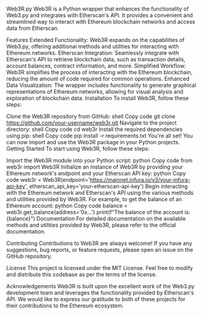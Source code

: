 
Web3R.py
Web3R is a Python wrapper that enhances the functionality of Web3.py and integrates with Etherscan's API. It provides a convenient and streamlined way to interact with Ethereum blockchain networks and access data from Etherscan.

Features
Extended Functionality: Web3R expands on the capabilities of Web3.py, offering additional methods and utilities for interacting with Ethereum networks.
Etherscan Integration: Seamlessly integrate with Etherscan's API to retrieve blockchain data, such as transaction details, account balances, contract information, and more.
Simplified Workflow: Web3R simplifies the process of interacting with the Ethereum blockchain, reducing the amount of code required for common operations.
Enhanced Data Visualization: The wrapper includes functionality to generate graphical representations of Ethereum networks, allowing for visual analysis and exploration of blockchain data.
Installation
To install Web3R, follow these steps:

Clone the Web3R repository from GitHub:
shell
Copy code
git clone https://github.com/your-username/web3r.git
Navigate to the project directory:
shell
Copy code
cd web3r
Install the required dependencies using pip:
shell
Copy code
pip install -r requirements.txt
You're all set! You can now import and use the Web3R package in your Python projects.
Getting Started
To start using Web3R, follow these steps:

Import the Web3R module into your Python script:
python
Copy code
from web3r import Web3R
Initialize an instance of Web3R by providing your Ethereum network's endpoint and your Etherscan API key:
python
Copy code
web3r = Web3R(endpoint='https://mainnet.infura.io/v3/your-infura-api-key', etherscan_api_key='your-etherscan-api-key')
Begin interacting with the Ethereum network and Etherscan's API using the various methods and utilities provided by Web3R. For example, to get the balance of an Ethereum account:
python
Copy code
balance = web3r.get_balance(address='0x...')
print(f"The balance of the account is: {balance}")
Documentation
For detailed documentation on the available methods and utilities provided by Web3R, please refer to the official documentation.

Contributing
Contributions to Web3R are always welcome! If you have any suggestions, bug reports, or feature requests, please open an issue on the GitHub repository.

License
This project is licensed under the MIT License. Feel free to modify and distribute this codebase as per the terms of the license.

Acknowledgements
Web3R is built upon the excellent work of the Web3.py development team and leverages the functionality provided by Etherscan's API. We would like to express our gratitude to both of these projects for their contributions to the Ethereum ecosystem.
